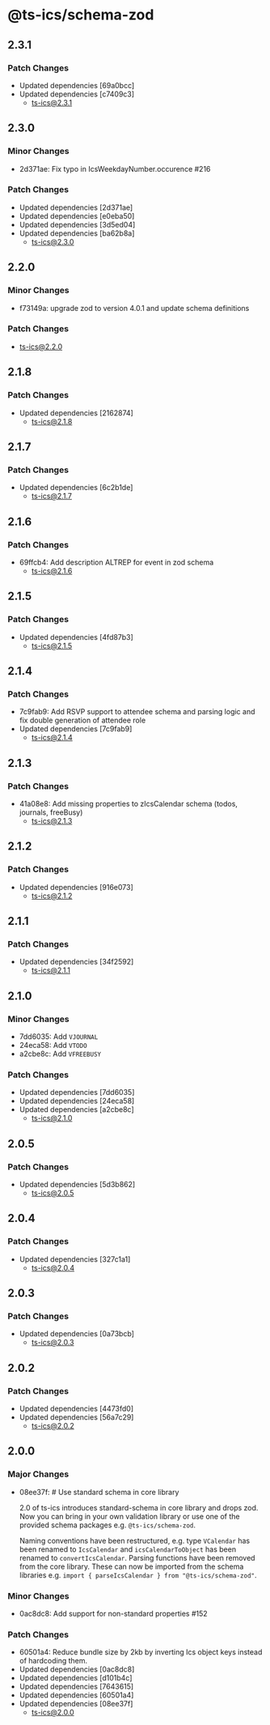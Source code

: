 # @ts-ics/schema-zod

## 2.3.1

### Patch Changes

- Updated dependencies [69a0bcc]
- Updated dependencies [c7409c3]
  - ts-ics@2.3.1

## 2.3.0

### Minor Changes

- 2d371ae: Fix typo in IcsWeekdayNumber.occurence #216

### Patch Changes

- Updated dependencies [2d371ae]
- Updated dependencies [e0eba50]
- Updated dependencies [3d5ed04]
- Updated dependencies [ba62b8a]
  - ts-ics@2.3.0

## 2.2.0

### Minor Changes

- f73149a: upgrade zod to version 4.0.1 and update schema definitions

### Patch Changes

- ts-ics@2.2.0

## 2.1.8

### Patch Changes

- Updated dependencies [2162874]
  - ts-ics@2.1.8

## 2.1.7

### Patch Changes

- Updated dependencies [6c2b1de]
  - ts-ics@2.1.7

## 2.1.6

### Patch Changes

- 69ffcb4: Add description ALTREP for event in zod schema
  - ts-ics@2.1.6

## 2.1.5

### Patch Changes

- Updated dependencies [4fd87b3]
  - ts-ics@2.1.5

## 2.1.4

### Patch Changes

- 7c9fab9: Add RSVP support to attendee schema and parsing logic and fix double generation of attendee role
- Updated dependencies [7c9fab9]
  - ts-ics@2.1.4

## 2.1.3

### Patch Changes

- 41a08e8: Add missing properties to zIcsCalendar schema (todos, journals, freeBusy)
  - ts-ics@2.1.3

## 2.1.2

### Patch Changes

- Updated dependencies [916e073]
  - ts-ics@2.1.2

## 2.1.1

### Patch Changes

- Updated dependencies [34f2592]
  - ts-ics@2.1.1

## 2.1.0

### Minor Changes

- 7dd6035: Add `VJOURNAL`
- 24eca58: Add `VTODO`
- a2cbe8c: Add `VFREEBUSY`

### Patch Changes

- Updated dependencies [7dd6035]
- Updated dependencies [24eca58]
- Updated dependencies [a2cbe8c]
  - ts-ics@2.1.0

## 2.0.5

### Patch Changes

- Updated dependencies [5d3b862]
  - ts-ics@2.0.5

## 2.0.4

### Patch Changes

- Updated dependencies [327c1a1]
  - ts-ics@2.0.4

## 2.0.3

### Patch Changes

- Updated dependencies [0a73bcb]
  - ts-ics@2.0.3

## 2.0.2

### Patch Changes

- Updated dependencies [4473fd0]
- Updated dependencies [56a7c29]
  - ts-ics@2.0.2

## 2.0.0

### Major Changes

- 08ee37f: # Use standard schema in core library

  2.0 of ts-ics introduces standard-schema in core library and drops zod. Now you can bring in your own validation library or use one of the provided schema packages e.g. `@ts-ics/schema-zod`.

  Naming conventions have been restructured, e.g. type `VCalendar` has been renamed to `IcsCalendar` and `icsCalendarToObject` has been renamed to `convertIcsCalendar`.
  Parsing functions have been removed from the core library. These can now be imported from the schema libraries e.g. `import { parseIcsCalendar } from "@ts-ics/schema-zod"`.

### Minor Changes

- 0ac8dc8: Add support for non-standard properties #152

### Patch Changes

- 60501a4: Reduce bundle size by 2kb by inverting Ics object keys instead of hardcoding them.
- Updated dependencies [0ac8dc8]
- Updated dependencies [d101b4c]
- Updated dependencies [7643615]
- Updated dependencies [60501a4]
- Updated dependencies [08ee37f]
  - ts-ics@2.0.0
